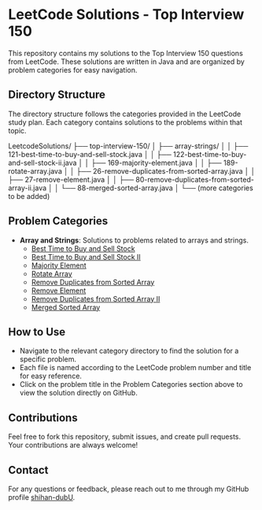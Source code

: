 # LeetCode Solutions - Top Interview 150

This repository contains my solutions to the Top Interview 150 questions from LeetCode. These solutions are written in Java and are organized by problem categories for easy navigation.

## Directory Structure

The directory structure follows the categories provided in the LeetCode study plan. Each category contains solutions to the problems within that topic.

LeetcodeSolutions/
├── top-interview-150/
│ ├── array-strings/
│ │ ├── 121-best-time-to-buy-and-sell-stock.java
│ │ ├── 122-best-time-to-buy-and-sell-stock-ii.java
│ │ ├── 169-majority-element.java
│ │ ├── 189-rotate-array.java
│ │ ├── 26-remove-duplicates-from-sorted-array.java
│ │ ├── 27-remove-element.java
│ │ ├── 80-remove-duplicates-from-sorted-array-ii.java
│ │ └── 88-merged-sorted-array.java
│ └── (more categories to be added)

## Problem Categories

- **Array and Strings**: Solutions to problems related to arrays and strings.
  - [Best Time to Buy and Sell Stock](top-interview-150/array-strings/121-best-time-to-buy-and-sell-stock.java)
  - [Best Time to Buy and Sell Stock II](top-interview-150/array-strings/122-best-time-to-buy-and-sell-stock-ii.java)
  - [Majority Element](top-interview-150/array-strings/169-majority-element.java)
  - [Rotate Array](top-interview-150/array-strings/189-rotate-array.java)
  - [Remove Duplicates from Sorted Array](top-interview-150/array-strings/26-remove-duplicates-from-sorted-array.java)
  - [Remove Element](top-interview-150/array-strings/27-remove-element.java)
  - [Remove Duplicates from Sorted Array II](top-interview-150/array-strings/80-remove-duplicates-from-sorted-array-ii.java)
  - [Merged Sorted Array](top-interview-150/array-strings/88-merged-sorted-array.java)

## How to Use

- Navigate to the relevant category directory to find the solution for a specific problem.
- Each file is named according to the LeetCode problem number and title for easy reference.
- Click on the problem title in the Problem Categories section above to view the solution directly on GitHub.

## Contributions

Feel free to fork this repository, submit issues, and create pull requests. Your contributions are always welcome!

## Contact

For any questions or feedback, please reach out to me through my GitHub profile [shihan-dubU](https://github.com/shihan-dubU).
